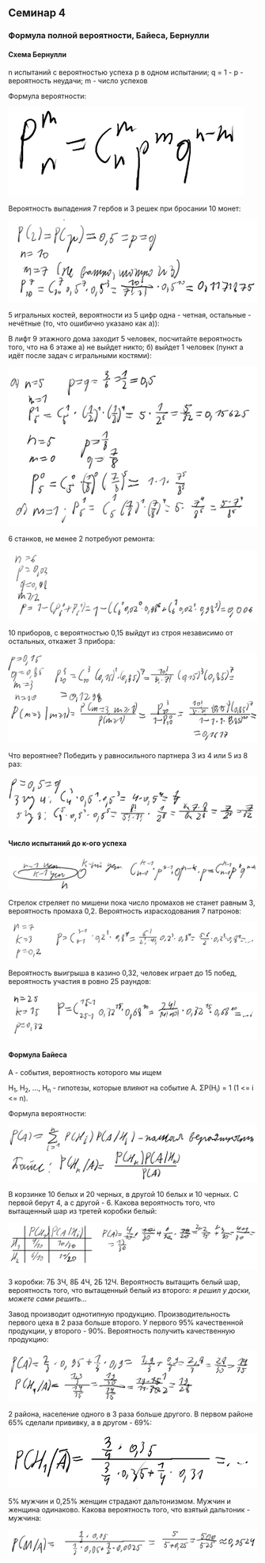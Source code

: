 ## Семинар 4

### Формула полной вероятности, Байеса, Бернулли

#### Схема Бернулли

n испытаний с вероятностью успеха p в одном испытании; q = 1 - p - вероятность неудачи; m - число успехов

Формула вероятности:

<img src=source-figures/sem4-1.png>

Вероятность выпадения 7 гербов и 3 решек при бросании 10 монет:

<img src=source-figures/sem4-2.png>

5 игральных костей, вероятности из 5 цифр одна - четная, остальные - нечётные (то, что ошибично указано как а)):

В лифт 9 этажного дома заходит 5 человек, посчитайте вероятность того, что на 6 этаже а) не выйдет никто; б) выйдет 1 человек (пункт а идёт после задач с игральными костями):

<img src=source-figures/sem4-3.png>

6 станков, не менее 2 потребуют ремонта:

<img src=source-figures/sem4-4.png>

10 приборов, с вероятностью 0,15 выйдут из строя независимо от остальных, откажет 3 прибора:

<img src=source-figures/sem4-5.png>

Что вероятнее? Победить у равносильного партнера 3 из 4 или 5 из 8 раз:

<img src=source-figures/sem4-6.png>

#### Число испытаний до к-ого успеха

<img src=source-figures/sem4-7.png>

Стрелок стреляет по мишени пока число промахов не станет равным 3, вероятность промаха 0,2. Вероятность израсходования 7 патронов:

<img src=source-figures/sem4-8.png>

Вероятность выигрыша в казино 0,32, человек играет до 15 побед, вероятность участия в ровно 25 раундов:

<img src=source-figures/sem4-9.png>

#### Формула Байеса

А - события, вероятность которого мы ищем

H<sub>1</sub>, H<sub>2</sub>, ..., H<sub>n</sub> - гипотезы, которые влияют на событие A. <a>&Sigma;</a>P(H<sub>i</sub>) = 1 (1 <= i <= n).

Формула вероятности:

<img src=source-figures/sem4-10.png>

В корзинке 10 белых и 20 черных, в другой 10 белых и 10 черных. С первой берут 4, а с другой - 6. Какова вероятность того, что вытащенный шар из третей коробки белый:

<img src=source-figures/sem4-11.png>

3 коробки: 7Б 3Ч, 8Б 4Ч, 2Б 12Ч. Вероятность вытащить белый шар, вероятность того, что вытащенный белый из второго: *я решил у доски, можете сами решить...*

Завод производит однотипную продукцию. Производительность первого цеха в 2 раза больше второго. У первого 95% качественной продукции, у второго - 90%. Вероятность получить качественную продукцию:

<img src=source-figures/sem4-12.png>

2 района, население одного в 3 раза больше другого. В первом районе 65% сделали прививку, а в другом - 69%:

<img src=source-figures/sem4-13.png>

5% мужчин и 0,25% женщин страдают дальтонизмом. Мужчин и женщина одинаково. Какова вероятность того, что взятый дальтоник - мужчина:

<img src=source-figures/sem4-14.png>
